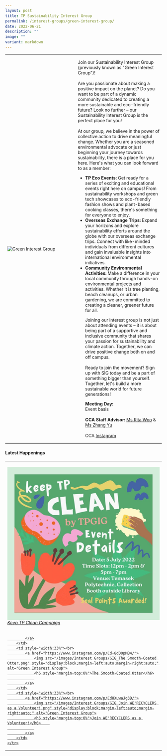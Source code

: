 ```yaml
---
layout: post
title: TP Sustainability Interest Group
permalink: /interest-groups/green-interest-group/
date: 2022-06-21
description: ""
image: ""
variant: markdown
---
```

<div>
    <table>
        <tbody><tr>
            <td style="width:45%"><img src="/images/Interest Groups/TPGIG.jpeg" style="display:block;margin-left:auto;margin-right:auto;" alt="Green Interest Group"></td>
            <td>
                <p>
                    Join our Sustainability Interest Group (previously known as "Green Interest Group")!<br><br>
									Are you passionate about making a positive impact on the planet? Do you want to be part of a dynamic community dedicated to creating a more sustainable and eco-friendly future? Look no further – our Sustainability Interest Group is the perfect place for you!
<br>
                    <br>
                    At our group, we believe in the power of collective action to drive meaningful change. Whether you are a seasoned environmental advocate or just beginning your journey towards sustainability, there is a place for you here. Here's what you can look forward to as a member:
                    <br>
                  </p><ul>
							<li><b>TP Eco Events:</b> Get ready for a series of exciting and educational events right here on campus! From sustainability workshops and green tech showcases to eco-friendly fashion shows and plant-based cooking classes, there's something for everyone to enjoy.</li>
							<li><b>Overseas Exchange Trips:</b> Expand your horizons and explore sustainability efforts around the globe with our overseas exchange trips. Connect with like-minded individuals from different cultures and gain invaluable insights into international environmental initiatives.</li>
							<li><b>Community Environmental Activities:</b> Make a difference in your local community through hands-on environmental projects and activities. Whether it is tree planting, beach cleanups, or urban gardening, we are committed to creating a cleaner, greener future for all.</li>
								<p>
Joining our interest group is not just about attending events – it is about being part of a supportive and inclusive community that shares your passion for sustainability and climate action. Together, we can drive positive change both on and off campus.<br>
													<br>Ready to join the movement? Sign up with SIG today and be a part of something bigger than yourself. Together, let's build a more sustainable world for future generations!<br>
							</p><p>
                    <b>Meeting Day:</b><br>
                    Event basis<br>
                    <br>
                    <b>CCA Staff Advisor:</b> <a href="mailto:Rita_Woo@TP.EDU.SG">Ms Rita Woo</a> &amp; <a href="mailto:Yu_Zhang@tp.edu.sg">Ms Zhang Yu</a><br>
                    <br>
                    CCA <a href="https://www.instagram.com/tpgig">Instagram</a>
							</p>
                <p></p>
            </ul></td>
        </tr>
    </tbody></table>
</div>

#### Latest Happenings

<table>
    <tbody><tr>
        <td style="width:33%"><br>
            <a href="https://www.instagram.com/p/CePpEVXvU3T/">
                <img src="/images/Interest Groups/GIG_Keep TP Clean Campaign.png" style="display:block;margin-left:auto;margin-right:auto;" alt="Green Interest Group">
                <h6 style="margin-top:0%">Keep TP Clean Campaign</h6>
                
            </a>
        </td>
        <td style="width:33%"><br>
            <a href="https://www.instagram.com/p/Cd-8dDOpMB4/">
                <img src="/images/Interest Groups/GIG_The Smooth-Coated Otter.png" style="display:block;margin-left:auto;margin-right:auto;" alt="Green Interest Group">
                <h6 style="margin-top:0%">The Smooth-Coated Otter</h6>
                
            </a>
        </td>
        <td style="width:33%"><br>
            <a href="https://www.instagram.com/p/Cd8XuwaJg3D/">
                <img src="/images/Interest Groups/GIG_Join WE'RECYCLERS as a Volunteer!.png" style="display:block;margin-left:auto;margin-right:auto;" alt="Green Interest Group">
                <h6 style="margin-top:0%">Join WE'RECYCLERS as a Volunteer!</h6>    
                
            </a>
        </td>
    </tr>
</tbody></table>